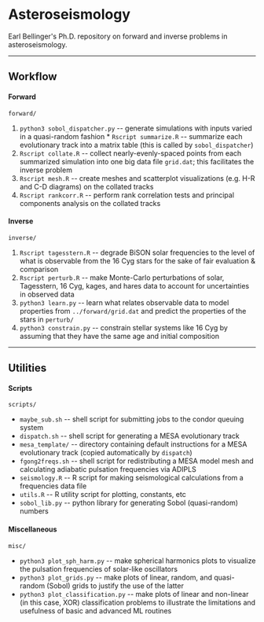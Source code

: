 # Asteroseismology
Earl Bellinger's Ph.D. repository on forward and inverse problems in asteroseismology. 

---

## Workflow 

#### Forward 

`forward/`
  1. `python3 sobol_dispatcher.py` -- generate simulations with inputs varied in a quasi-random fashion 
    * `Rscript summarize.R` -- summarize each evolutionary track into a matrix table (this is called by `sobol_dispatcher`)
  2. `Rscript collate.R` -- collect nearly-evenly-spaced points from each summarized simulation into one big data file `grid.dat`; this facilitates the inverse problem 
  3. `Rscript mesh.R` -- create meshes and scatterplot visualizations (e.g. H-R and C-D diagrams) on the collated tracks 
  4. `Rscript rankcorr.R` -- perform rank correlation tests and principal components analysis on the collated tracks 

#### Inverse

`inverse/`
  1. `Rscript tagesstern.R` -- degrade BiSON solar frequencies to the level of what is observable from the 16 Cyg stars for the sake of fair evaluation & comparison 
  2. `Rscript perturb.R` -- make Monte-Carlo perturbations of solar, Tagesstern, 16 Cyg, kages, and hares data to account for uncertainties in observed data 
  3. `python3 learn.py` -- learn what relates observable data to model properties from `../forward/grid.dat` and predict the properties of the stars in `perturb/`
  4. `python3 constrain.py` -- constrain stellar systems like 16 Cyg by assuming that they have the same age and initial composition 

---

## Utilities 

#### Scripts

`scripts/`
- `maybe_sub.sh` -- shell script for submitting jobs to the condor queuing system 
- `dispatch.sh` -- shell script for generating a MESA evolutionary track 
- `mesa_template/` -- directory containing default instructions for a MESA evolutionary track (copied automatically by `dispatch`)
- `fgong2freqs.sh` -- shell script for redistributing a MESA model mesh and calculating adiabatic pulsation frequencies via ADIPLS 
- `seismology.R` -- R script for making seismological calculations from a frequencies data file 
- `utils.R` -- R utility script for plotting, constants, etc 
- `sobol_lib.py` -- python library for generating Sobol (quasi-random) numbers 

#### Miscellaneous

`misc/`
- `python3 plot_sph_harm.py` -- make spherical harmonics plots to visualize the pulsation frequencies of solar-like oscillators 
- `python3 plot_grids.py` -- make plots of linear, random, and quasi-random (Sobol) grids to justify the use of the latter 
- `python3 plot_classification.py` -- make plots of linear and non-linear (in this case, XOR) classification problems to illustrate the limitations and usefulness of basic and advanced ML routines 
